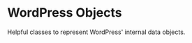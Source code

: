 WordPress Objects
=================

Helpful classes to represent WordPress' internal data objects.
